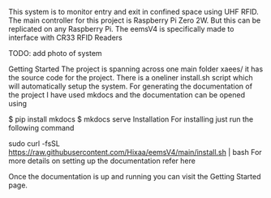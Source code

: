 This system is to monitor entry and exit in confined space using UHF RFID. The main controller for this project is Raspberry Pi Zero 2W. But this can be replicated on any Raspberry Pi. The eemsV4 is specifically made to interface with CR33 RFID Readers

TODO: add photo of system

Getting Started
The project is spanning across one main folder xaees/ it has the source code for the project. There is a oneliner install.sh script which will automatically setup the system. For generating the documentation of the project I have used mkdocs and the documentation can be opened using

$ pip install mkdocs
$ mkdocs serve
Installation
For installing just run the following command

sudo curl -fsSL https://raw.githubusercontent.com/Hixaa/eemsV4/main/install.sh | bash
For more details on setting up the documentation refer here

Once the documentation is up and running you can visit the Getting Started page.
